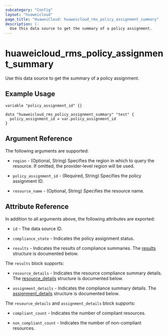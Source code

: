 ```yaml
---
subcategory: "Config"
layout: "huaweicloud"
page_title: "HuaweiCloud: huaweicloud_rms_policy_assignment_summary"
description: |-
  Use this data source to get the summary of a policy assignment.
---
```


# huaweicloud_rms_policy_assignment_summary

Use this data source to get the summary of a policy assignment.

## Example Usage

```hcl
variable "policy_assignment_id" {}

data "huaweicloud_rms_policy_assignment_summary" "test" {
  policy_assignment_id = var.policy_assignment_id
}
```

## Argument Reference

The following arguments are supported:

* `region` - (Optional, String) Specifies the region in which to query the resource.
  If omitted, the provider-level region will be used.

* `policy_assignment_id` - (Required, String) Specifies the policy assignment ID.

* `resource_name` - (Optional, String) Specifies the resource name.

## Attribute Reference

In addition to all arguments above, the following attributes are exported:

* `id` - The data source ID.

* `compliance_state` - Indicates the policy assignment status.

* `results` - Indicates the results of compliance summaries.
  The [results](#results_struct) structure is documented below.

<a name="results_struct"></a>
The `results` block supports:

* `resource_details` - Indicates the resource compliance summary details.
  The [resource_details](#results_details_struct) structure is documented below.

* `assignment_details` - Indicates the compliance summary details.
  The [assignment_details](#results_details_struct) structure is documented below.

<a name="results_details_struct"></a>
The `resource_details` and `assignment_details` block supports:

* `compliant_count` - Indicates the number of compliant resources.

* `non_compliant_count` - Indicates the number of non-compliant resources.
